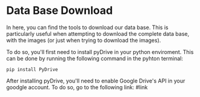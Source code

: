 # Data Base Download

In here, you can find the tools to download our data base. This is particularly useful when attempting to download the complete data base,
 with the images (or just when trying to download the images).
 
To do so, you'll first need to install pyDrive in your python enviroment. This can be done by running the following command in the pyhton 
terminal:

    pip install PyDrive

After installing pyDrive, you'll need to enable Google Drive's API in your goodgle account. To do so, go to the following link: 
#link


